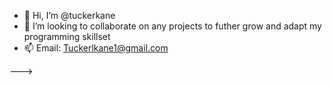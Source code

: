 - 👋 Hi, I’m @tuckerkane
- 💞️ I’m looking to collaborate on any projects to futher grow and adapt my programming skillset
- 📫 Email: Tuckerlkane1@gmail.com

--->
